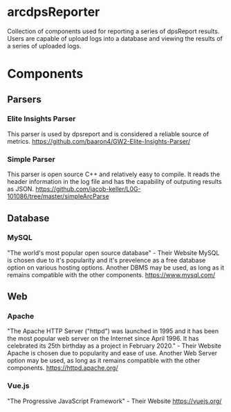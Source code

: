 # arcdpsReporter
Collection of components used for reporting a series of dpsReport results. 
Users are capable of upload logs into a database and viewing the results of a series of uploaded logs. 

# Components
## Parsers
### Elite Insights Parser
This parser is used by dpsreport and is considered a reliable source of metrics. 
https://github.com/baaron4/GW2-Elite-Insights-Parser/
### Simple Parser
This parser is open source C++ and relatively easy to compile. It reads the header information in the log file and has the capability of outputing results as JSON. 
https://github.com/jacob-keller/L0G-101086/tree/master/simpleArcParse
## Database
### MySQL
"The world's most popular open source database" - Their Website
MySQL is chosen due to it's popularity and it's prevelence as a free database option on various hosting options. 
Another DBMS may be used, as long as it remains compatible with the other components. 
https://www.mysql.com/ 
## Web
### Apache
"The Apache HTTP Server ("httpd") was launched in 1995 and it has been the most popular web server on the Internet since April 1996. It has celebrated its 25th birthday as a project in February 2020." - Their Website
Apache is chosen due to popularity and ease of use. 
Another Web Server option may be used, as long as it remains compatible with the other components. 
https://httpd.apache.org/ 
### Vue.js
"The Progressive JavaScript Framework" - Their Website
https://vuejs.org/ 